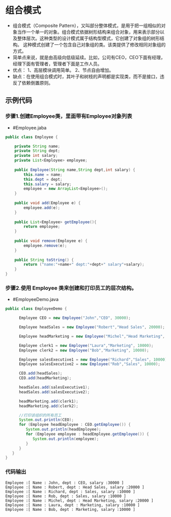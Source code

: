 # 组合模式
* 组合模式（Composite Pattern），又叫部分整体模式，是用于把一组相似的对象当作一个单一的对象。组合模式依据树形结构来组合对象，用来表示部分以及整体层次。这种类型的设计模式属于结构型模式，它创建了对象组的树形结构。
这种模式创建了一个包含自己对象组的类。该类提供了修改相同对象组的方式。
* 简单点来说，就是由高级向低级延续。比如，公司有CEO，CEO下面有经理，经理下面有管理者，管理者下面是工作人员。
* 优点： 1、高层模块调用简单。 2、节点自由增加。
* 缺点：在使用组合模式时，其叶子和树枝的声明都是实现类，而不是接口，违反了依赖倒置原则。
## 示例代码
### 步骤1.创建Employee类，里面带有Employee对象列表
* #Employee.jaba
```java
public class Employee {

	private String name;
	private String dept;
	private int salary;
	private List<Employee> employee;
	
	public Employee(String name,String dept,int salary) {
		this.name = name;
		this.dept = dept;
		this.salary = salary;
		employee = new ArrayList<Employee>();
	}
	
	public void add(Employee e) {
		employee.add(e);
	}
	
	public List<Employee> getEmployee(){
		return employee;
	}
	
	public void remove(Employee e) {
		employee.remove(e);
	}
	
	public String toString() {
		return ("name:"+name+" dept:"+dept+" salary"+salary);
	}
}
```
### 步骤2.使用 Employee 类来创建和打印员工的层次结构。
* #EmployeeDemo.java
```java
public class EmployeeDemo {

      Employee CEO = new Employee("John","CEO", 30000);

      Employee headSales = new Employee("Robert","Head Sales", 20000);

      Employee headMarketing = new Employee("Michel","Head Marketing", 20000);

      Employee clerk1 = new Employee("Laura","Marketing", 10000);
      Employee clerk2 = new Employee("Bob","Marketing", 10000);

      Employee salesExecutive1 = new Employee("Richard","Sales", 10000);
      Employee salesExecutive2 = new Employee("Rob","Sales", 10000);

      CEO.add(headSales);
      CEO.add(headMarketing);

      headSales.add(salesExecutive1);
      headSales.add(salesExecutive2);

      headMarketing.add(clerk1);
      headMarketing.add(clerk2);

      //打印该组织的所有员工
      System.out.println(CEO); 
      for (Employee headEmployee : CEO.getEmployee()) {
         System.out.println(headEmployee);
         for (Employee employee : headEmployee.getEmployee()) {
            System.out.println(employee);
         }
      }        
   }
}
```
### 代码输出
```
Employee :[ Name : John, dept : CEO, salary :30000 ]
Employee :[ Name : Robert, dept : Head Sales, salary :20000 ]
Employee :[ Name : Richard, dept : Sales, salary :10000 ]
Employee :[ Name : Rob, dept : Sales, salary :10000 ]
Employee :[ Name : Michel, dept : Head Marketing, salary :20000 ]
Employee :[ Name : Laura, dept : Marketing, salary :10000 ]
Employee :[ Name : Bob, dept : Marketing, salary :10000 ]
```


